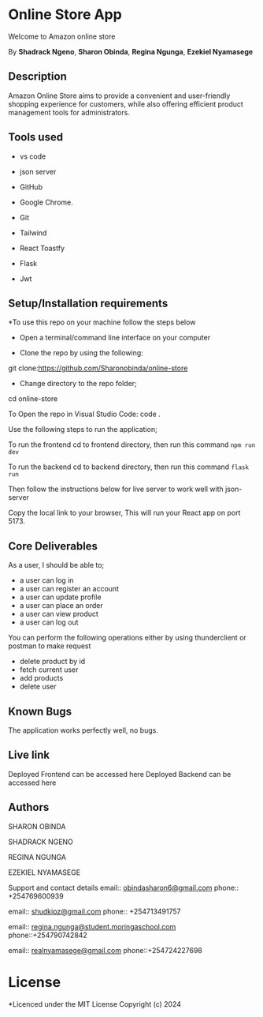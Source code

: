 # Online Store App

Welcome to Amazon online store

By **Shadrack Ngeno**, **Sharon Obinda**, **Regina Ngunga**, **Ezekiel Nyamasege**

## Description
Amazon Online Store aims to provide a convenient and user-friendly shopping experience for customers, while also offering efficient product management tools for administrators.

## Tools used
- vs code

- json server

- GitHub

- Google Chrome.

- Git

- Tailwind

- React Toastfy

- Flask

- Jwt

## Setup/Installation requirements
*To use this repo on your machine follow the steps below

- Open a terminal/command line interface on your computer

- Clone the repo by using the following:

git clone:https://github.com/Sharonobinda/online-store

- Change directory to the repo folder;

cd online-store

To Open the repo in Visual Studio Code: code .

Use the following steps to run the application;

To run the frontend cd to frontend directory, then run this command `npm run dev`

To run the backend cd to backend directory, then run this command `flask run`

Then follow the instructions below for live server to work well with json-server​

Copy the local link to your browser, This will run your React app on port 5173.

## Core Deliverables

As a user, I should be able to;

- a user can log in
- a user can register an account
- a user can update profile
- a user can place an order
- a user can view product
- a user can log out

You can perform the following operations either by using thunderclient or postman to make request

 
- delete product by id
- fetch current user
- add products
- delete user

## Known Bugs
The application works perfectly well, no bugs.

## Live link
Deployed Frontend can be accessed here 
Deployed Backend can be accessed here 

## Authors
SHARON OBINDA

SHADRACK NGENO

REGINA NGUNGA

EZEKIEL NYAMASEGE

Support and contact details
email:: obindasharon6@gmail.com phone:: +254769600939

email:: shudkipz@gmail.com phone:: +254713491757

email:: regina.ngunga@student.moringaschool.com phone::+254790742842

email:: realnyamasege@gmail.com phone::+254724227698

# License

*Licenced under the MIT License Copyright (c) 2024
